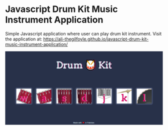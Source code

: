 # Javascript Drum Kit Music Instrument Application
Simple Javascript application where user can play drum kit instrument. Visit the application at: https://ali-thegilfoyle.github.io/javascript-drum-kit-music-instrument-application/

<img src="readme_images/main.png" width="1280">
